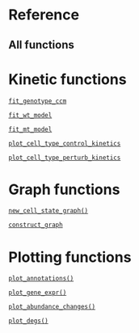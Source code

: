 Reference
=========

All functions
-------------------------------

# Kinetic functions

[`fit_genotype_ccm`](fit_genotype_ccm)

[`fit_wt_model`](fit_wt_model)

[`fit_mt_model`](fit_mt_model)

[`plot_cell_type_control_kinetics`](plot_cell_type_control_kinetics)

[`plot_cell_type_perturb_kinetics`](plot_cell_type_perturb_kinetics)

# Graph functions

[`new_cell_state_graph()`](new_cell_state_graph)

[`construct_graph`](construct_graph)

# Plotting functions

[`plot_annotations()`](plot_annotations)

[`plot_gene_expr()`](plot_gene_expr)

[`plot_abundance_changes()`](plot_abundance_changes)

[`plot_degs()`](plot_degs)


